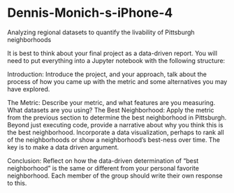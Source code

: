 # Dennis-Monich-s-iPhone-4
Analyzing regional datasets to quantify the livability of Pittsburgh neighborhoods

It is best to think about your final project as a data-driven report. You will need to put everything into a Jupyter notebook with the following structure:

Introduction: Introduce the project, and your approach, talk about the process of how you came up with the metric and some alternatives you may have explored.


The Metric: Describe your metric, and what features are you measuring. What datasets are you using?
The Best Neighborhood: Apply the metric from the previous section to determine the best neighborhood in Pittsburgh. Beyond just executing code, provide a narrative about why you think this is the best neighborhood. Incorporate a data visualization, perhaps to rank all of the neighborhoods or show a neighborhood’s best-ness over time. The key is to make a data driven argument.


Conclusion: Reflect on how the data-driven determination of “best neighborhood” is the same or different from your personal favorite neighborhood. Each member of the group should write their own response to this.
